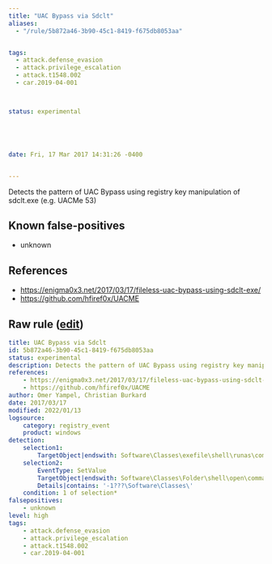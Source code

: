 ```yaml
---
title: "UAC Bypass via Sdclt"
aliases:
  - "/rule/5b872a46-3b90-45c1-8419-f675db8053aa"


tags:
  - attack.defense_evasion
  - attack.privilege_escalation
  - attack.t1548.002
  - car.2019-04-001



status: experimental





date: Fri, 17 Mar 2017 14:31:26 -0400


---
```


Detects the pattern of UAC Bypass using registry key manipulation of sdclt.exe (e.g. UACMe 53)

<!--more-->


## Known false-positives

* unknown



## References

* https://enigma0x3.net/2017/03/17/fileless-uac-bypass-using-sdclt-exe/
* https://github.com/hfiref0x/UACME


## Raw rule ([edit](https://github.com/SigmaHQ/sigma/edit/master/rules/windows/registry_event/registry_event_uac_bypass_sdclt.yml))
```yaml
title: UAC Bypass via Sdclt
id: 5b872a46-3b90-45c1-8419-f675db8053aa
status: experimental
description: Detects the pattern of UAC Bypass using registry key manipulation of sdclt.exe (e.g. UACMe 53)
references:
    - https://enigma0x3.net/2017/03/17/fileless-uac-bypass-using-sdclt-exe/
    - https://github.com/hfiref0x/UACME
author: Omer Yampel, Christian Burkard
date: 2017/03/17
modified: 2022/01/13
logsource:
    category: registry_event
    product: windows
detection:
    selection1:
        TargetObject|endswith: Software\Classes\exefile\shell\runas\command\isolatedCommand
    selection2:
        EventType: SetValue 
        TargetObject|endswith: Software\Classes\Folder\shell\open\command\SymbolicLinkValue
        Details|contains: '-1???\Software\Classes\'
    condition: 1 of selection*
falsepositives:
    - unknown
level: high
tags:
    - attack.defense_evasion
    - attack.privilege_escalation
    - attack.t1548.002
    - car.2019-04-001
```
